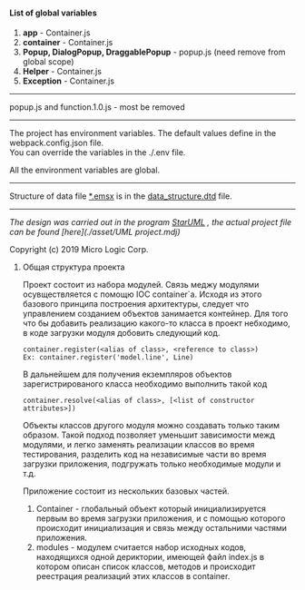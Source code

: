 #### List of global variables
1. **app** - Container.js
2. **container** - Container.js
4. **Popup, DialogPopup, DraggablePopup** - popup.js (need remove from global scope)
5. **Helper** - Container.js
6. **Exception** - Container.js

---
popup.js and function.1.0.js - most be removed

---
The project has environment variables. The default values define in the webpack.config.json file.  
You can override the variables in the ./.env file. 

All the environment variables are global.


---
Structure of data file [*.emsx](./asset/example.emsx) is in the  [data_structure.dtd](./asset/format.dtd) file.



---
_The design was carried out in the program [StarUML](http://staruml.io/) ,
the actual project file can be found [here](./asset/UML project.mdj)_

Copyright (c) 2019 Micro Logic Corp.


1. Общая структура проекта 
    
    Проект состоит из набора модулей. Связь меджу модулями осувществляется с помощю IOC container`a. 
    Исходя из этого базового принципа построения архитектуры, следует что управлением созданием объектов занимается 
    контейнер. Для того что бы добавить реализацию какого-то класса в проект небходимо, в коде загрузки модуля добовить следующий код. 
    ~~~
    container.register(<alias of class>, <reference to class>)
    Ex: container.register('model.line', Line)
    ~~~
    В дальнейшем для получения екземпляров объектов зарегистрированого класса необходимо выполнить такой код
    ~~~
    container.resolve(<alias of class>, [<list of constructor attributes>])
    ~~~
    Объекты классов другого модуля можно создавать только таким образом. 
    Такой подход позволяет уменьшит зависимости межд модулями, и легко заменять реализации классов во время тестирования,
    разделить код на независимые части во время загрузки приложения, подгружать только необходимые модули и т.д.
    
    Приложение состоит из нескольких базовых частей.
    1. Container - глобальный объект который инициализируется первым во время загрузки приложения, и с помощью которого
    происходит инициализация и связь между остальними частями приложения.
    2. modules - модулем считается набор исходных кодов, находящихся одной дериктории, имеющей файл index.js в котором 
    описан список классов, методов и происходит реестрация реализаций этих классов в container. 
    
    
    